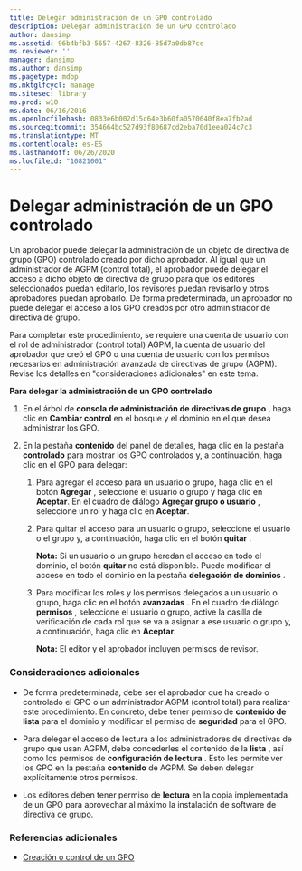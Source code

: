 ```yaml
---
title: Delegar administración de un GPO controlado
description: Delegar administración de un GPO controlado
author: dansimp
ms.assetid: 96b4bfb3-5657-4267-8326-85d7a0db87ce
ms.reviewer: ''
manager: dansimp
ms.author: dansimp
ms.pagetype: mdop
ms.mktglfcycl: manage
ms.sitesec: library
ms.prod: w10
ms.date: 06/16/2016
ms.openlocfilehash: 0833e6b002d15c64e3b60fa0570640f8ea7fb2ad
ms.sourcegitcommit: 354664bc527d93f80687cd2eba70d1eea024c7c3
ms.translationtype: MT
ms.contentlocale: es-ES
ms.lasthandoff: 06/26/2020
ms.locfileid: "10821001"
---
```

# Delegar administración de un GPO controlado


Un aprobador puede delegar la administración de un objeto de directiva de grupo (GPO) controlado creado por dicho aprobador. Al igual que un administrador de AGPM (control total), el aprobador puede delegar el acceso a dicho objeto de directiva de grupo para que los editores seleccionados puedan editarlo, los revisores puedan revisarlo y otros aprobadores puedan aprobarlo. De forma predeterminada, un aprobador no puede delegar el acceso a los GPO creados por otro administrador de directiva de grupo.

Para completar este procedimiento, se requiere una cuenta de usuario con el rol de administrador (control total) AGPM, la cuenta de usuario del aprobador que creó el GPO o una cuenta de usuario con los permisos necesarios en administración avanzada de directivas de grupo (AGPM). Revise los detalles en "consideraciones adicionales" en este tema.

**Para delegar la administración de un GPO controlado**

1.  En el árbol de **consola de administración de directivas de grupo** , haga clic en **Cambiar control** en el bosque y el dominio en el que desea administrar los GPO.

2.  En la pestaña **contenido** del panel de detalles, haga clic en la pestaña **controlado** para mostrar los GPO controlados y, a continuación, haga clic en el GPO para delegar:

    1.  Para agregar el acceso para un usuario o grupo, haga clic en el botón **Agregar** , seleccione el usuario o grupo y haga clic en **Aceptar**. En el cuadro de diálogo **Agregar grupo o usuario** , seleccione un rol y haga clic en **Aceptar**.

    2.  Para quitar el acceso para un usuario o grupo, seleccione el usuario o el grupo y, a continuación, haga clic en el botón **quitar** .

        **Nota:**  Si un usuario o un grupo heredan el acceso en todo el dominio, el botón **quitar** no está disponible. Puede modificar el acceso en todo el dominio en la pestaña **delegación de dominios** .

         

    3.  Para modificar los roles y los permisos delegados a un usuario o grupo, haga clic en el botón **avanzadas** . En el cuadro de diálogo **permisos** , seleccione el usuario o grupo, active la casilla de verificación de cada rol que se va a asignar a ese usuario o grupo y, a continuación, haga clic en **Aceptar**.

        **Nota:**  El editor y el aprobador incluyen permisos de revisor.

         

### Consideraciones adicionales

-   De forma predeterminada, debe ser el aprobador que ha creado o controlado el GPO o un administrador AGPM (control total) para realizar este procedimiento. En concreto, debe tener permiso de **contenido de lista** para el dominio y modificar el permiso de **seguridad** para el GPO.

-   Para delegar el acceso de lectura a los administradores de directivas de grupo que usan AGPM, debe concederles el contenido de la **lista** , así como los permisos de **configuración de lectura** . Esto les permite ver los GPO en la pestaña **contenido** de AGPM. Se deben delegar explícitamente otros permisos.

-   Los editores deben tener permiso de **lectura** en la copia implementada de un GPO para aprovechar al máximo la instalación de software de directiva de grupo.

### Referencias adicionales

-   [Creación o control de un GPO](creating-or-controlling-a-gpo-agpm40-app.md)

 

 





